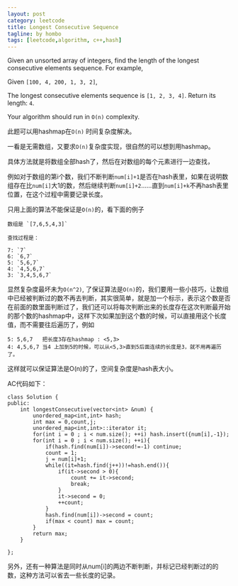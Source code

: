 ```yaml
---
layout: post
category: leetcode
title: Longest Consecutive Sequence
tagline: by hombo
tags: [leetcode,algorithm, c++,hash]
---
```


Given an unsorted array of integers, find the length of the longest consecutive elements sequence. For example,

Given `[100, 4, 200, 1, 3, 2]`,

The longest consecutive elements sequence is `[1, 2, 3, 4]`. Return its length: `4`.

Your algorithm should run in `O(n)` complexity.

此题可以用hashmap在`O(n)` 时间复杂度解决。

<!--more-->

一看是无需数组，又要求`O(n)`复杂度实现，很自然的可以想到用hashmap。

具体方法就是将数组全部hash了，然后在对数组的每个元素进行一边查找，

例如对于数组的第i个数，我们不断判断`num[i]+1`是否在hash表里，如果在说明数组存在比`num[i]`大1的数，然后继续判断`num[i]+2`......直到`num[i]+k`不再hash表里位置，在这个过程中需要记录长度。

只用上面的算法不能保证是`O(n)`的，看下面的例子

	数组是 `[7,6,5,4,3]`
	
	查找过程是： 
	
	7: `7`
	6: `6,7`
	5: `5,6,7`
	4: `4,5,6,7`
	3: `3,4,5,6,7`

显然复杂度最坏未为`O(n^2)`, 了保证算法是`O(n)`的，我们要用一些小技巧，让数组中已经被判断过的数不再去判断，其实很简单，就是加一个标示，表示这个数是否在前面的数里面判断过了，我们还可以将每次判断出来的长度存在这次判断最开始的那个数的hashmap中，这样下次如果加到这个数的时候，可以直接用这个长度值，而不需要往后遍历了，例如

	5: 5,6,7   把长度3存在hashmap : <5,3>
	4: 4,5,6,7 当4 上加到5的时候，可以从<5,3>直到5后面连续的长度是3，就不用再遍历了。
	
这样就可以保证算法是O(n)的了，空间复杂度是hash表大小。

AC代码如下：

	class Solution {
	public:
	    int longestConsecutive(vector<int> &num) {
	        unordered_map<int,int> hash;
	        int max = 0,count,j;
	        unordered_map<int,int>::iterator it;
	        for(int i = 0 ; i < num.size(); ++i) hash.insert({num[i],-1});
	        for(int i = 0 ; i < num.size(); ++i){
	            if(hash.find(num[i])->second!=-1) continue;
	            count = 1;
	            j = num[i]+1;
	            while((it=hash.find(j++))!=hash.end()){
	                if(it->second > 0){
	                    count += it->second;
	                    break;
	                }
	                it->second = 0;
	                ++count;
	            }
	            hash.find(num[i])->second = count;
	            if(max < count) max = count;
	        }
	        return max;
	    }
	    
	};

另外，还有一种算法是同时从num[i]的两边不断判断，并标记已经判断过的的数，这种方法可以省去一些长度的记录。




